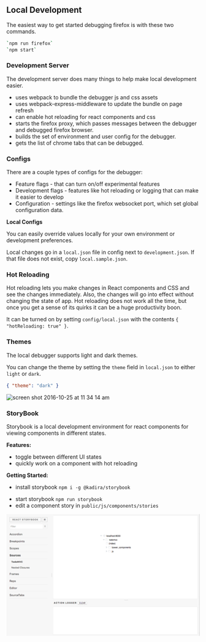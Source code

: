 ## Local Development

The easiest way to get started debugging firefox is with these two commands.

```bash
`npm run firefox`
`npm start`
```

### Development Server

The development server does many things to help make local development easier.

+ uses webpack to bundle the debugger js and css assets
+ uses webpack-express-middleware to update the bundle on page refresh
+ can enable hot reloading for react components and css
+ starts the firefox proxy, which passes messages between the debugger and debugged firefox browser.
+ builds the set of environment and user config for the debugger.
+ gets the list of chrome tabs that can be debugged.

### Configs

There are a couple types of configs for the debugger:

+ Feature flags - that can turn on/off experimental features
+ Development flags - features like hot reloading or logging that can make it easier to develop
+ Configuration - settings like the firefox websocket port, which set global configuration data.

**Local Configs**

You can easily override values locally for your own environment or development preferences.

Local changes go in a `local.json` file in config next to `development.json`.
If that file does not exist, copy `local.sample.json`.

### Hot Reloading

Hot reloading lets you make changes in React components and CSS and see the changes immediately.
Also, the changes will go into effect without changing the state of app.
Hot reloading does not work all the time, but once you get a sense of its quirks it can be a huge productivity boon.

It can be turned on by setting `config/local.json` with the contents `{ "hotReloading: true" }`.

### Themes

The local debugger supports light and dark themes.

You can change the theme by setting the `theme` field in `local.json` to either `light` or `dark`.

```json
{ "theme": "dark" }
```

![screen shot 2016-10-25 at 11 34 14 am](https://cloud.githubusercontent.com/assets/254562/19692636/a7635a26-9aa6-11e6-9642-02dc72d27868.png)

### StoryBook

Storybook is a local development environment for react components for viewing components in different states.

**Features:**
+ toggle between different UI states
+ quickly work on a component with hot reloading

**Getting Started:**
* install storybook `npm i -g @kadira/storybook`
+ start storybook `npm run storybook`
+ edit a component story in `public/js/components/stories`

![](./screenshots/storybook.png)
